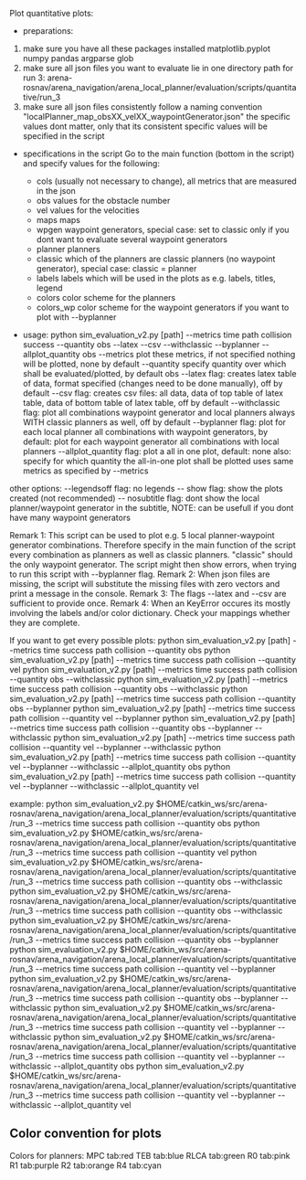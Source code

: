Plot quantitative plots:

- preparations:
1. make sure you have all these packages installed
matplotlib.pyplot
numpy
pandas
argparse
glob
2. make sure all json files you want to evaluate lie in one directory
path for run 3:
arena-rosnav/arena_navigation/arena_local_planner/evaluation/scripts/quantitative/run_3
3. make sure all json files consistently follow a naming convention
"localPlanner_map_obsXX_velXX_waypointGenerator.json"
the specific values dont matter, only that its consistent
specific values will be specified in the script

- specifications in the script
Go to the main function (bottom in the script) and specify values for the following:
	- cols		(usually not necessary to change), all metrics that are measured in the json
	- obs		values for the obstacle number
	- vel		values for the velocities
	- maps		maps
	- wpgen		waypoint generators, special case: set to classic only if you dont want to evaluate several waypoint generators
	- planner	planners
	- classic	which of the planners are classic planners (no waypoint generator), special case: classic = planner
	- labels	labels which will be used in the plots as e.g. labels, titles, legend
	- colors	color scheme for the planners
	- colors_wp	color scheme for the waypoint generators if you want to plot with --byplanner

- usage:
python sim_evaluation_v2.py [path] --metrics time path collision success --quantity obs --latex --csv --withclassic --byplanner --allplot_quantity obs
--metrics	plot these metrics, if not specified nothing will be plotted, none by default
--quantity	specify quantity over which shall be evaluated/plotted, by default obs
--latex		flag: creates latex table of data, format specified (changes need to be done manually), off by default
--csv		flag: creates csv files: all data, data of top table of latex table, data of bottom table of latex table, off by default
--withclassic	flag: plot all combinations waypoint generator and local planners always WITH classic planners as well, off by default
--byplanner	flag: plot for each local planner all combinations with waypoint generators, by default: plot for each waypoint generator all combinations with local planners
--allplot_quantity
		flag: plot a all in one plot, default: none
		also: specify for which quantity the all-in-one plot shall be plotted
		uses same metrics as specified by --metrics

other options:
--legendsoff	flag: no legends
-- show		flag: show the plots created (not recommended)
-- nosubtitle	flag: dont show the local planner/waypoint generator in the subtitle, NOTE: can be usefull if you dont have many waypoint generators

Remark 1:
This script can be used to plot e.g. 5 local planner-waypoint generator combinations.
Therefore specify in the main function of the script every combination as planners as well as classic planners.
"classic" should the only waypoint generator.
The script might then show errors, when trying to run this script with --byplanner flag.
Remark 2:
When json files are missing, the script will substitute the missing files with zero vectors and print a message in the console.
Remark 3:
The flags --latex and --csv are sufficient to provide once.
Remark 4:
When an KeyError occures its mostly involving the labels and/or color dictionary. Check your mappings whether they are complete.

If you want to get every possible plots:
python sim_evaluation_v2.py [path] --metrics time success path collision --quantity obs
python sim_evaluation_v2.py [path] --metrics time success path collision --quantity vel
python sim_evaluation_v2.py [path] --metrics time success path collision --quantity obs --withclassic
python sim_evaluation_v2.py [path] --metrics time success path collision --quantity obs --withclassic
python sim_evaluation_v2.py [path] --metrics time success path collision --quantity obs --byplanner
python sim_evaluation_v2.py [path] --metrics time success path collision --quantity vel --byplanner
python sim_evaluation_v2.py [path] --metrics time success path collision --quantity obs --byplanner --withclassic
python sim_evaluation_v2.py [path] --metrics time success path collision --quantity vel --byplanner --withclassic
python sim_evaluation_v2.py [path] --metrics time success path collision --quantity vel --byplanner --withclassic --allplot_quantity obs
python sim_evaluation_v2.py [path] --metrics time success path collision --quantity vel --byplanner --withclassic --allplot_quantity vel

example:
python sim_evaluation_v2.py $HOME/catkin_ws/src/arena-rosnav/arena_navigation/arena_local_planner/evaluation/scripts/quantitative/run_3 --metrics time success path collision --quantity obs
python sim_evaluation_v2.py $HOME/catkin_ws/src/arena-rosnav/arena_navigation/arena_local_planner/evaluation/scripts/quantitative/run_3 --metrics time success path collision --quantity vel
python sim_evaluation_v2.py $HOME/catkin_ws/src/arena-rosnav/arena_navigation/arena_local_planner/evaluation/scripts/quantitative/run_3 --metrics time success path collision --quantity obs --withclassic
python sim_evaluation_v2.py $HOME/catkin_ws/src/arena-rosnav/arena_navigation/arena_local_planner/evaluation/scripts/quantitative/run_3 --metrics time success path collision --quantity obs --withclassic
python sim_evaluation_v2.py $HOME/catkin_ws/src/arena-rosnav/arena_navigation/arena_local_planner/evaluation/scripts/quantitative/run_3 --metrics time success path collision --quantity obs --byplanner
python sim_evaluation_v2.py $HOME/catkin_ws/src/arena-rosnav/arena_navigation/arena_local_planner/evaluation/scripts/quantitative/run_3 --metrics time success path collision --quantity vel --byplanner
python sim_evaluation_v2.py $HOME/catkin_ws/src/arena-rosnav/arena_navigation/arena_local_planner/evaluation/scripts/quantitative/run_3 --metrics time success path collision --quantity obs --byplanner --withclassic
python sim_evaluation_v2.py $HOME/catkin_ws/src/arena-rosnav/arena_navigation/arena_local_planner/evaluation/scripts/quantitative/run_3 --metrics time success path collision --quantity vel --byplanner --withclassic
python sim_evaluation_v2.py $HOME/catkin_ws/src/arena-rosnav/arena_navigation/arena_local_planner/evaluation/scripts/quantitative/run_3 --metrics time success path collision --quantity vel --byplanner --withclassic --allplot_quantity obs
python sim_evaluation_v2.py $HOME/catkin_ws/src/arena-rosnav/arena_navigation/arena_local_planner/evaluation/scripts/quantitative/run_3 --metrics time success path collision --quantity vel --byplanner --withclassic --allplot_quantity vel

## Color convention for plots

Colors for planners:
MPC  tab:red
TEB  tab:blue
RLCA tab:green
R0   tab:pink
R1   tab:purple
R2   tab:orange
R4   tab:cyan
